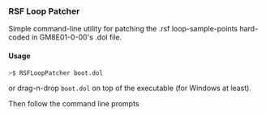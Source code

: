 ### RSF Loop Patcher

Simple command-line utility for patching the .rsf loop-sample-points hard-coded in GM8E01-0-00's .dol file.

#### Usage
```sh
>$ RSFLoopPatcher boot.dol
```
or drag-n-drop `boot.dol` on top of the executable (for Windows at least).

Then follow the command line prompts
